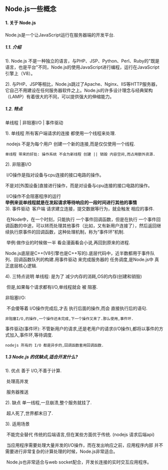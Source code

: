 ## Node.js一些概念
#### 1. 关于 Node.js
   Node.js是一个让JavaScript运行在服务器端的开发平台.

##### 1.1. 介绍
1). Node.js 不是一种独立的语言，与PHP、JSP、Python、Perl、Ruby的"既是语言，也是平台"不同，Node.js的使用JavaScript进行编程，运行在JavaScript引擎上（V8）。

2). 与PHP、JSP等相比，Node.js跳过了Apache、Nginx、IIS等HTTP服务器，它自己不用建设在任何服务器软件之上。Node.js的许多设计理念与经典架构（LAMP）有着很大的不同，可以提供强大的伸缩能力。

##### 1.2. 特点

单线程 | 非阻塞I/O | 事件驱动

1). 单线程
    所有客户端请求的连接 都使用一个线程来处理.

​    nodejs 不是为每个用户 创建一个新的连接,而是仅仅使用一个线程.

```
单线程 带来的好处: 操作系统 不会为新线程 创建 || 销毁 内容空间,而占用额外资源.
```

2). 非阻塞I/O

​	I/O操作是指对设备与cpu连接的接口电路的操作。

   不是对[外围设备]直接进行操作，而是对设备与cpu连接的接口电路的操作。

​    I/O操作不会阻塞程序的运行
​		
​	**举例来说单线程就是在发起请求等待响应的一段时间进行其他的事情**
​		
3). 事件驱动
​    客户端 请求建立连接，提交数据等行为，就会触发 相应的事件.

​    在Node中，在一个时刻，只能执行 一个事件回调函数，但是在执行 一个事件回调函数的中途，可以转而处理其他事件（比如，又有新用户连接了），然后返回继续执行原事件的回调函数，这种处理机制，称为“事件环”机制.

​		举例:做作业的时候做一半 看会漫画看会小说,再回到原来的进程.

Node.js底层是C++(V8引擎也是C++写的).底层代码中，近半数都用于事件队列、回调函数队列的构建.用事件驱动 来完成服务器的 任务调度,是Node.js中 真正底层核心逻辑.

4). 三特点说明
单线程:
    是为了 减少内存的消耗,OS的内存(创建和销毁)

​    但是,如果每个请求都有I/O,单线程就会 被 阻塞.

非阻塞I/O:

​    不会傻等着    I/O操作完成后,才去 执行后面的操作,而会 直接执行后的语句.

```
非阻塞I/O,的操作,一个操作还未完成,下一个操作又来了.那么使用,事件环.
```



事件驱动(事件环):
    不管新用户的请求,还是老用户的请求(I/O操作),都将以事件的方式加入,事件环,等待调度.

```
nodejs 所有的 I/O 都是异步的,回调函数套用回调函数.
```











##### 1.3 Node.js 的优缺点,适合开发什么?
1). 优点
    善于 I/O,不善于计算.

​    处理高并发

​    服务器推送

2). 缺点
    单一线程,一旦崩溃,整个服务就挂了.

​    超人死了,世界都末日了.



3). 适用场景

​    不能完全替代 传统的后端语言,但在某些方面优于传统.  (nodejs 请求后端api)

​    当应用程序需要处理大量并发的I/O操作，而在发出响应之前，应用程序内部 并不需要进行非常复杂的计算处理的时候，Node.js非常适合。

​    Node.js也非常适合与web socket配合，开发长连接的实时交互应用程序。

